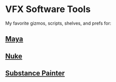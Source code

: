 # VFX Software Tools

My favorite gizmos, scripts, shelves, and prefs for:

<h2><a href="docs/Maya.md">Maya</a></h2>
<h2><a href="docs/Nuke.md">Nuke</a></h2>
<h2><a href="docs/Substance.md">Substance Painter</a></h2>
